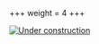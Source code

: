 +++
weight = 4
+++

[![Under construction](/images/under_construction.avif)](/images/under_construction.avif)